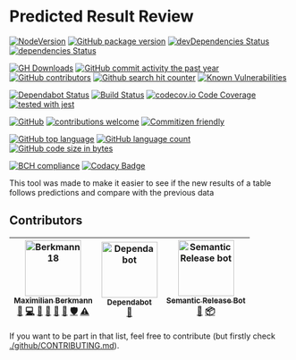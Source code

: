 # Predicted Result Review

[![NodeVersion](https://img.shields.io/node/v/predictedresultreview.svg)](https://github.com/Berkmann18/PredictedResultReview)
[![GitHub package version](https://img.shields.io/github/package-json/v/Berkmann18/PredictedResultReview.svg)](https://github.com/Berkmann18/PredictedResultReview)
[![devDependencies Status](https://david-dm.org/berkmann18/predictedresultreview/dev-status.svg)](https://david-dm.org/berkmann18/predictedresultreview?type=dev)
[![dependencies Status](https://david-dm.org/berkmann18/predictedresultreview/status.svg)](https://david-dm.org/berkmann18/predictedresultreview)

[![GH Downloads](https://img.shields.io/github/downloads/Berkmann18/PredictedResultReview/total.svg)](https://github.com/Berkmann18/PredictedResultReview/network/members)
[![GitHub commit activity the past year](https://img.shields.io/github/commit-activity/y/Berkmann18/PredictedResultReview.svg)](https://github.com/Berkmann18/PredictedResultReview/graphs/commit-activity)
[![GitHub contributors](https://img.shields.io/github/contributors/Berkmann18/PredictedResultReview.svg)](https://github.com/Berkmann18/PredictedResultReview/graphs/contributors)
[![Github search hit counter](https://img.shields.io/github/search/Berkmann18/PredictedResultReview/goto.svg)](https://github.com/Berkmann18/PredictedResultReview/graphs/traffic)
[![Known Vulnerabilities](https://snyk.io/test/github/Berkmann18/PredictedResultReview/badge.svg?targetFile=package.json)](https://snyk.io/test/github/Berkmann18/PredictedResultReview?targetFile=package.json)

[![Dependabot Status](https://api.dependabot.com/badges/status?host=github&repo=Berkmann18/PredictedResultReview)](https://dependabot.com)
[![Build Status](https://travis-ci.org/Berkmann18/PredictedResultReview.svg?branch=master)](https://travis-ci.org/Berkmann18/PredictedResultReview)
[![codecov.io Code Coverage](https://img.shields.io/codecov/c/github/Berkmann18/PredictedResultReview.svg?maxAge=2592000)](https://codecov.io/github/Berkmann18/PredictedResultReview?branch=master)
[![tested with jest](https://img.shields.io/badge/tested_with-jest-99424f.svg)](https://github.com/facebook/jest)

[![GitHub](https://img.shields.io/github/license/Berkmann18/PredictedResultReview.svg)](https://github.com/Berkmann18/PredictedResultReview/blob/master/LICENSE)
[![contributions welcome](https://img.shields.io/badge/contributions-welcome-brightgreen.svg?style=flat)](https://github.com/Berkmann18/PredictedResultReview/issues)
[![Commitizen friendly](https://img.shields.io/badge/commitizen-friendly-brightgreen.svg)](http://commitizen.github.io/cz-cli/)

[![GitHub top language](https://img.shields.io/github/languages/top/Berkmann18/PredictedResultReview.svg)](https://github.com/Berkmann18/PredictedResultReview)
[![GitHub language count](https://img.shields.io/github/languages/count/Berkmann18/PredictedResultReview.svg)](https://github.com/Berkmann18/PredictedResultReview)
[![GitHub code size in bytes](https://img.shields.io/github/languages/code-size/Berkmann18/PredictedResultReview.svg)](https://github.com/Berkmann18/PredictedResultReview)

[![BCH compliance](https://bettercodehub.com/edge/badge/Berkmann18/PredictedResultReview?branch=master)](https://bettercodehub.com/)
[![Codacy Badge](https://api.codacy.com/project/badge/Grade/a772e53fef984a558ef4741392bd926d)](https://www.codacy.com/app/maxieberkmann/PredictedResultReview?utm_source=github.com&amp;utm_medium=referral&amp;utm_content=Berkmann18/PredictedResultReview&amp;utm_campaign=Badge_Grade)

This tool was made to make it easier to see if the new results of a table follows predictions and compare with the previous data

## Contributors
<!-- ALL-CONTRIBUTORS-LIST:START - Do not remove or modify this section -->
<!-- prettier-ignore -->
| [<img alt="Berkmann18" src="https://avatars0.githubusercontent.com/u/8260834?v=4" width="100px;"/><br /><sub><b>Maximilian Berkmann</b></sub>](http://maxcubing.wordpress.com)<br />[🐛](https://github.com/Berkmann18/PredictedResultReview/issues?q=author%3ABerkmann18 "Bug reports") [💻](https://github.com/Berkmann18/PredictedResultReview/commits?author=Berkmann18 "Code") [📖](https://github.com/Berkmann18/PredictedResultReview/commits?author=Berkmann18 "Documentation") [🤔](#ideas-Berkmann18 "Ideas, Planning, & Feedback") [💬](#question-Berkmann18 "Answering Questions") [👀](#review-Berkmann18 "Reviewed Pull Requests") [🛡️](#security-Berkmann18 "Security") [⚠️](https://github.com/Berkmann18/PredictedResultReview/commits?author=Berkmann18 "Tests") | [<img alt="Dependabot" src="https://avatars2.githubusercontent.com/u/36207117?v=4" width="100px;"/><br /><sub><b>Dependabot</b></sub>](https://dependabot.com)<br />[🔧](#tool-dependabot-bot "Tools") | [<img alt="Semantic Release bot" src="https://avatars1.githubusercontent.com/u/32174276?v=4" width="100px;"/><br /><sub><b>Semantic Release Bot</b></sub>](http://semantic-release.org/)<br />[📖](https://github.com/Berkmann18/PredictedResultReview/commits?author=semantic-release-bot "Documentation") [📦](#platform-semantic-release-bot "Packaging/porting to new platform") |
| :---: | :---: | :---: |
<!-- ALL-CONTRIBUTORS-LIST:END -->

If you want to be part in that list, feel free to contribute (but firstly check [./github/CONTRIBUTING.md](./github/CONTRIBUTING.md)).